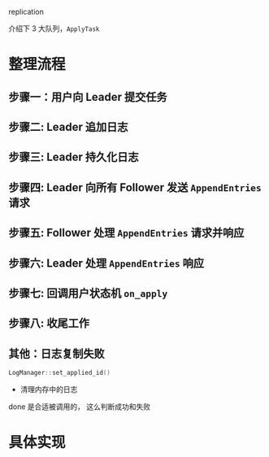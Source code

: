 replication

介绍下 3 大队列，`ApplyTask`

整理流程
===

步骤一：用户向 Leader 提交任务
---

步骤二: Leader 追加日志
---

步骤三: Leader 持久化日志
---

步骤四: Leader 向所有 Follower 发送 `AppendEntries` 请求
---

步骤五: Follower 处理 `AppendEntries` 请求并响应
---

步骤六: Leader 处理 `AppendEntries` 响应
---

步骤七: 回调用户状态机 `on_apply`
---

步骤八: 收尾工作
---

其他：日志复制失败
---

```cpp
LogManager::set_applied_id()
```

* 清理内存中的日志

done 是合适被调用的， 这么判断成功和失败

具体实现
===
